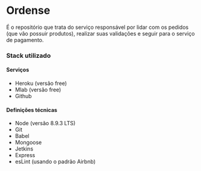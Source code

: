 # Ordense

É o repositório que trata do serviço responsável por lidar com os pedidos (que vão possuir produtos), realizar suas validações e seguir para o serviço de pagamento.

### Stack utilizado
#### Serviços
* Heroku (versão free)
* Mlab (versão free)
* Github

#### Definições técnicas
* Node (versão 8.9.3 LTS)
* Git
* Babel
* Mongoose
* Jetkins
* Express
* esLint (usando o padrão Airbnb)